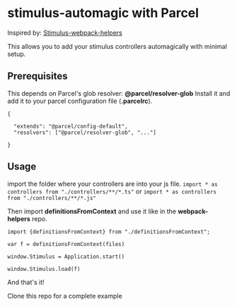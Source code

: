 # stimulus-automagic with Parcel

Inspired by: [Stimulus-webpack-helpers](https://github.com/hotwired/stimulus-webpack-helpers)

This allows you to add your stimulus controllers automagically with minimal setup. 

## Prerequisites
This depends on Parcel's glob resolver: **@parcel/resolver-glob**
Install it and add it to your parcel configuration file (**.parcelrc**).

```
{

  "extends": "@parcel/config-default",
  "resolvers": ["@parcel/resolver-glob", "..."]
  
}
```

## Usage
import the folder where your controllers are into your js file.
`import * as controllers from "./controllers/**/*.ts"` or `import * as controllers from "./controllers/**/*.js"`

Then import **definitionsFromContext** and use it like in the **webpack-helpers** repo.

```
import {definitionsFromContext} from "./definitionsFromContext";

var f = definitionsFromContext(files)

window.Stimulus = Application.start() 

window.Stimulus.load(f)
```

And that's it!

Clone this repo for a complete example

